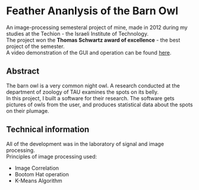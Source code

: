 # Feather Ananlysis of the Barn Owl  
An image-processing semesteral project of mine, made in 2012 during my studies at the Techion - the Israeli Institute of Technology.  
The project won the **Thomas Schwartz award of excellence** - the best project of the semester.  
A video demonstration of the GUI and operation can be found [here](https://www.youtube.com/watch?v=E-JBPmPlk4I).
## Abstract  
The barn owl is a very common night owl. A research conducted at the department of zoology of TAU examines the spots on its belly.  
In this project, I built a software for their research. The software gets pictures of owls from the user, and produces statistical data about the spots on their plumage.  

## Technical information  
All of the development was in the laboratory of signal and image processing.  
Principles of image processing used:
* Image Correlation
* Bootom Hat operation
* K-Means Algorithm
